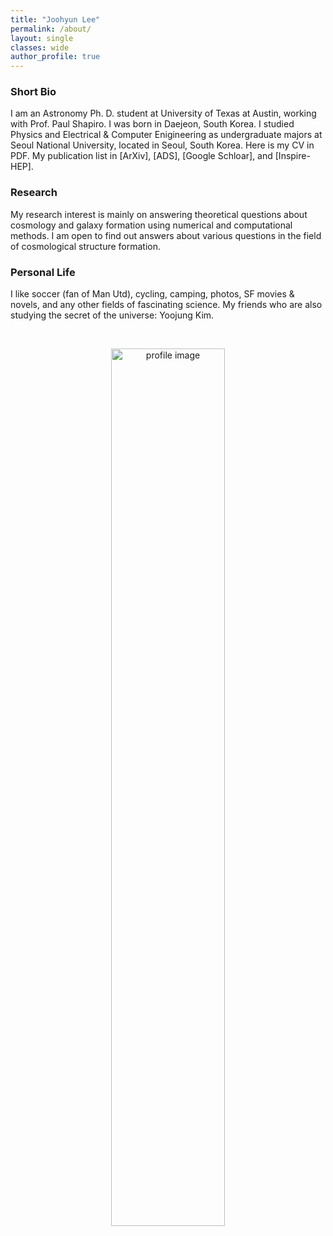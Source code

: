 ```yaml
---
title: "Joohyun Lee"
permalink: /about/
layout: single
classes: wide
author_profile: true
---
```


### Short Bio
I am an Astronomy Ph. D. student at University of Texas at Austin, working with <a href="https://www.as.utexas.edu/astronomy/people/shapiro/shapiro.html" style="text-decoration:none" target="_blank">Prof. Paul Shapiro</a>. 
I was born in Daejeon, South Korea. I studied Physics and Electrical & Computer Enigineering as undergraduate majors at Seoul National University, located in Seoul, South Korea.  Here is my <a href="https://joohyun-lee.github.io/CV.pdf" style="text-decoration:none" target="_blank">CV</a> in PDF.
My publication list in 
<a href="https://arxiv.org/search/advanced?advanced=&terms-0-operator=AND&terms-0-term=%22Joohyun+Lee%22&terms-0-field=author&classification-physics=y&classification-physics_archives=astro-ph&classification-include_cross_list=include&date-filter_by=all_dates&date-year=&date-from_date=&date-to_date=&date-date_type=submitted_date&abstracts=show&size=50&order=-announced_date_first" style="text-decoration:none" target="_blank">[ArXiv]</a>, 
<a href="https://ui.adsabs.harvard.edu/search/filter_author_facet_hier_fq_author=AND&filter_author_facet_hier_fq_author=author_facet_hier%3A%221%2FLee%2C%20J%2FLee%2C%20Joohyun%22&filter_database_fq_database=AND&filter_database_fq_database=database%3A%22astronomy%22&fq=%7B!type%3Daqp%20v%3D%24fq_author%7D&fq=%7B!type%3Daqp%20v%3D%24fq_database%7D&fq_author=author_facet_hier%3A%221%2FLee%2C%20J%2FLee%2C%20Joohyun%22&fq_database=(database%3A%22astronomy%22)&p_=0&q=author%3A%22Joohyun%20Lee%22&sort=date%20desc%2C%20bibcode%20desc" style="text-decoration:none" target="_blank">[ADS]</a>,
<a href="https://scholar.google.com/citations?user=6gVnpl0AAAAJ&hl=ko" style="text-decoration:none" target="_blank">[Google Schloar]</a>,
and <a href="https://inspirehep.net/authors/1920810" style="text-decoration:none" target="_blank">[Inspire-HEP].

### Research
My research interest is mainly on answering theoretical questions about cosmology and galaxy formation using numerical and computational methods. I am open to find out answers about various questions in the field of cosmological structure formation.

### Personal Life
I like soccer (fan of Man Utd), cycling, camping, photos, SF movies & novels, and any other fields of fascinating science.
My friends who are also studying the secret of the universe: <a href="http://www.astro.ucla.edu/~yjkim/" style="text-decoration:none" target="_blank">Yoojung Kim</a>.

<br>
<p style="text-align:center;"><img src="https://joohyun-lee.github.io/images/big_profile.jpg" alt="profile image" width="60%" height="auto">
